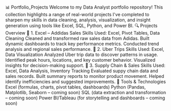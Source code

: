 📊 Portfolio_Projects
Welcome to my Data Analyst portfolio repository!
This collection highlights a range of real-world projects I've completed to sharpen my skills in data cleaning, analysis, visualization, and insight generation using tools like Excel, SQL, Python, and Power BI.
🔍 Projects Overview
📁 1. Excel – Addidas Sales
Skills Used: Excel, Pivot Tables, Data Cleaning
    Cleaned and transformed raw sales data from Adidas.
    Built dynamic dashboards to track key performance metrics.
    Conducted trend analysis and regional sales performance.
📁 2. Uber Trips
Skills Used: Excel, Data Visualization
    Analyzed Uber trip data to discover patterns in usage.
    Identified peak hours, locations, and key customer behavior.
    Visualized insights for decision-making support.
📁 3. Supply Chain & Sales
Skills Used: Excel, Data Analysis, Inventory Tracking
    Evaluated suppy chain data and sales records.
    Built summary reports to monitor product movement.
    Helped identify inefficiencies and suggested improvements.
🧰 Tools & Technologies
    Excel (formulas, charts, pivot tables, dashboards)
    Python (Pandas, Matplotlib, Seaborn – coming soon)
    SQL (data extraction and transformation – coming soon)
    Power BI/Tableau (for storytelling and dashboards – coming soon)
